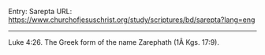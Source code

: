 Entry: Sarepta
URL: https://www.churchofjesuschrist.org/study/scriptures/bd/sarepta?lang=eng

---

Luke 4:26. The Greek form of the name Zarephath (1Â Kgs. 17:9).
